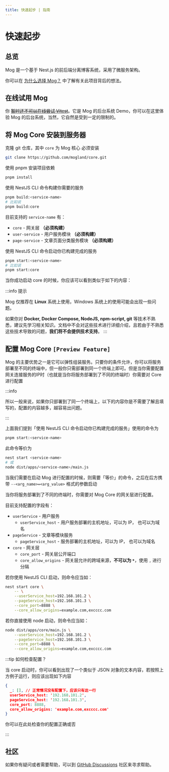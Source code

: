 ```yaml
---
title: 快速起步 | 指南
---
```


# 快速起步

## 总览

Mog 是一个基于 Nest.js 的前后端分离博客系统，采用了微服务架构。

你可以在 [为什么选择 Mog？](/guide/why) 中了解有关此项目背后的想法。

## 在线试用 Mog

你 ~~[暂时还不可以在线尝试 Vitest](#)~~。它是 Mog 的后台系统 Demo，你可以在这里体验 Mog 的后台系统，当然，它自然是受到一定的限制的。

## 将 Mog Core 安装到服务器

克隆 git 仓库，其中 `core` 为 Mog 核心 必须安装

```bash
git clone https://github.com/mogland/core.git
```

使用 pnpm 安装项目依赖

```bash
pnpm install
```

使用 NestJS CLI 命令构建你需要的服务

```bash
pnpm build:<service-name>
# 比如说
pnpm build:core
```

目前支持的 `service-name` 有：

- `core` - 网关层 **（必须构建）**
- `user-service` - 用户服务模块 **（必须构建）**
- `page-service` - 文章页面分类服务模块 **（必须构建）**

使用 NestJS CLI 命令启动你已构建完成的服务

```bash
pnpm start:<service-name>
# 比如说
pnpm start:core
```

当你成功启动 core 的时候，你应该可以看到类似于如下的内容：

<summary></summary>



:::info 提示

Mog 仅推荐在 **Linux** 系统上使用，Windows 系统上的使用可能会出现一些问题。

如果你对 **Docker, Docker Compose, NodeJS, npm-script, git** 等技术不熟悉，建议先学习相关知识。文档中不会对这些技术进行详细介绍，且若由于不熟悉这些技术导致的问题，**我们将不会提供技术支持**。
:::

## 配置 Mog Core `[Preview Feature]`

Mog 的主要优势之一是它可以弹性组装服务。只要你的条件允许，你可以将服务部署至不同的终端中，但一般你只需部署到同一个终端上即可。但是当你需要配置网关连接服务的IP时（也就是当你将服务部署到了不同的终端时）你需要对 Core 进行配置

:::info

所以一般来说，如果你只部署到了同一个终端上，以下的内容你是不需要了解且填写的，配置的内容越多，越容易出问题。

:::

上面我们提到「使用 NestJS CLI 命令启动你已构建完成的服务」使用的命令为

```bash
pnpm start:<service-name>
```

此命令等价为

```bash
nest start <service-name>
# 或
node dist/apps/<service-name>/main.js
```

当我们需要在启动 Mog 进行配置的时候，则需要「等价」的命令，之后在后方携带 `--<arg_name>=<arg_value>` 格式的参数启动

当你将服务部署到了不同的终端时，你需要对 Mog Core 的网关层进行配置。

目前支持配置的字段有：

- `userService` - 用户服务
  - `userService_host` - 用户服务部署的主机地址，可以为 IP， 也可以为域名
- `pageService` - 文章等模块服务
  - `pageService_host` - 服务部署的主机地址，可以为 IP， 也可以为域名
- `core` - 网关层
  - `core_port` - 网关层公开端口
  - `core_allow_origins` - 网关层允许的跨域来源，**不可以为 `*`**，使用 `,` 进行分隔

若你使用 NestJS CLI 启动，则命令应当如：

```bash
nest start core \
	-- \
	--userService_host=192.168.101.2 \
	--pageService_host=192.168.101.3 \
	--core_port=8888 \
	--core_allow_origins=example.com,excccc.com
```

若你直接使用 node 启动，则命令应当如：

```bash
node dist/apps/core/main.js \
	--userService_host=192.168.101.2 \
	--pageService_host=192.168.101.3 \
	--core_port=8888 \
	--core_allow_origins=example.com,excccc.com
```

:::tip 如何检查配置？

当 core 启动时，你可以看到出现了一个类似于 JSON 对象的文本内容，若按照上方例子运行，则应该出现如下内容

```json
{                                                                     
  _: [], // 正常情况没有配置下，应该只有这一行
  userService_host: '192.168.101.2',
  pageService_host: '192.168.101.3',
  core_port: 8888,
  core_allow_origins: 'example.com,excccc.com'
}
```

你可以在此处检查你的配置正确或否

:::

## 社区

如果你有疑问或者需要帮助，可以到 [GitHub Discussions](https://github.com/mogland/core/discussions) 社区来寻求帮助。
